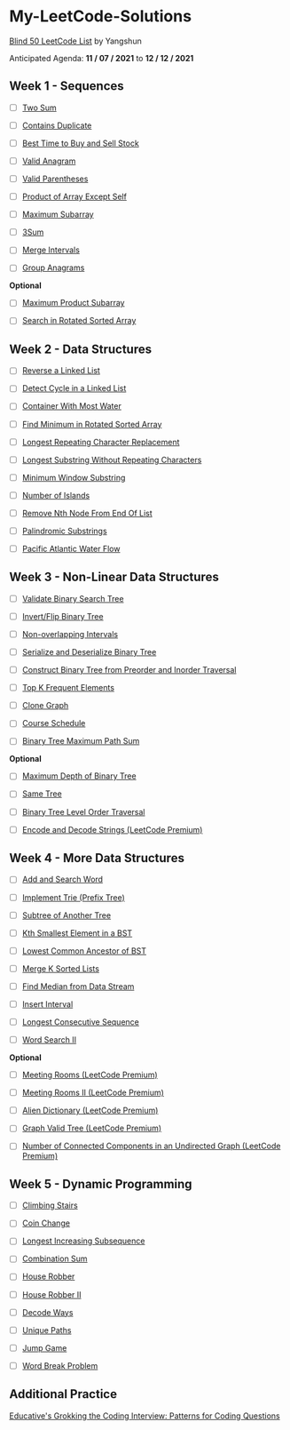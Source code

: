 # My-LeetCode-Solutions

[Blind 50 LeetCode List](https://techinterviewhandbook.org/best-practice-questions/) by Yangshun 

Anticipated Agenda: __11 / 07 / 2021__ to __12 / 12 / 2021__

## Week 1 - Sequences

- [ ] [Two Sum](https://leetcode.com/problems/two-sum/)

- [ ] [Contains Duplicate](https://leetcode.com/problems/contains-duplicate/)

- [ ] [Best Time to Buy and Sell Stock](https://leetcode.com/problems/best-time-to-buy-and-sell-stock/)

- [ ] [Valid Anagram](https://leetcode.com/problems/valid-anagram/)

- [ ] [Valid Parentheses](https://leetcode.com/problems/valid-parentheses/)

- [ ] [Product of Array Except Self](https://leetcode.com/problems/product-of-array-except-self/)

- [ ] [Maximum Subarray](https://leetcode.com/problems/maximum-subarray/)

- [ ] [3Sum](https://leetcode.com/problems/3sum/)

- [ ] [Merge Intervals](https://leetcode.com/problems/merge-intervals/)

- [ ] [Group Anagrams](https://leetcode.com/problems/group-anagrams/)

**Optional**

- [ ] [Maximum Product Subarray](https://leetcode.com/problems/maximum-product-subarray/)

- [ ] [Search in Rotated Sorted Array](https://leetcode.com/problems/search-in-rotated-sorted-array/)

## Week 2 - Data Structures

- [ ] [Reverse a Linked List](https://leetcode.com/problems/reverse-linked-list/)

- [ ] [Detect Cycle in a Linked List](https://leetcode.com/problems/linked-list-cycle/)

- [ ] [Container With Most Water](https://leetcode.com/problems/container-with-most-water/)

- [ ] [Find Minimum in Rotated Sorted Array](https://leetcode.com/problems/find-minimum-in-rotated-sorted-array/)

- [ ] [Longest Repeating Character Replacement](https://leetcode.com/problems/longest-repeating-character-replacement/)

- [ ] [Longest Substring Without Repeating Characters](https://leetcode.com/problems/minimum-window-substring/)

- [ ] [Minimum Window Substring](https://leetcode.com/problems/minimum-window-substring/)

- [ ] [Number of Islands](https://leetcode.com/problems/number-of-islands/)

- [ ] [Remove Nth Node From End Of List](https://leetcode.com/problems/remove-nth-node-from-end-of-list/)

- [ ] [Palindromic Substrings](https://leetcode.com/problems/palindromic-substrings/)

- [ ] [Pacific Atlantic Water Flow](https://leetcode.com/problems/pacific-atlantic-water-flow/)


## Week 3 - Non-Linear Data Structures

- [ ] [Validate Binary Search Tree](https://leetcode.com/problems/validate-binary-search-tree/)

- [ ] [Invert/Flip Binary Tree](https://leetcode.com/problems/invert-binary-tree/)

- [ ] [Non-overlapping Intervals](https://leetcode.com/problems/non-overlapping-intervals/)

- [ ] [Serialize and Deserialize Binary Tree](https://leetcode.com/problems/serialize-and-deserialize-binary-tree/)

- [ ] [Construct Binary Tree from Preorder and Inorder Traversal](https://leetcode.com/problems/construct-binary-tree-from-preorder-and-inorder-traversal/)

- [ ] [Top K Frequent Elements](https://leetcode.com/problems/top-k-frequent-elements/)

- [ ] [Clone Graph](https://leetcode.com/problems/clone-graph/)

- [ ] [Course Schedule](https://leetcode.com/problems/course-schedule/)

- [ ] [Binary Tree Maximum Path Sum](https://leetcode.com/problems/binary-tree-maximum-path-sum/)

**Optional**

- [ ] [Maximum Depth of Binary Tree](https://leetcode.com/problems/maximum-depth-of-binary-tree/)

- [ ] [Same Tree](https://leetcode.com/problems/same-tree/)

- [ ] [Binary Tree Level Order Traversal](https://leetcode.com/problems/binary-tree-level-order-traversal/)

- [ ] [Encode and Decode Strings (LeetCode Premium)](https://leetcode.com/problems/encode-and-decode-strings/)

## Week 4 - More Data Structures

- [ ] [Add and Search Word](https://leetcode.com/problems/add-and-search-word-data-structure-design/)

- [ ] [Implement Trie (Prefix Tree)](https://leetcode.com/problems/implement-trie-prefix-tree/)

- [ ] [Subtree of Another Tree](https://leetcode.com/problems/subtree-of-another-tree/)

- [ ] [Kth Smallest Element in a BST](https://leetcode.com/problems/kth-smallest-element-in-a-bst/)

- [ ] [Lowest Common Ancestor of BST](https://leetcode.com/problems/lowest-common-ancestor-of-a-binary-search-tree/)

- [ ] [Merge K Sorted Lists](https://leetcode.com/problems/merge-k-sorted-lists/)

- [ ] [Find Median from Data Stream](https://leetcode.com/problems/find-median-from-data-stream/)

- [ ] [Insert Interval](https://leetcode.com/problems/insert-interval/)

- [ ] [Longest Consecutive Sequence](https://leetcode.com/problems/longest-consecutive-sequence/)

- [ ] [Word Search II](https://leetcode.com/problems/word-search-ii/)

**Optional**

- [ ] [Meeting Rooms (LeetCode Premium)](https://leetcode.com/problems/meeting-rooms/)

- [ ] [Meeting Rooms II (LeetCode Premium)](https://leetcode.com/problems/meeting-rooms-ii/)

- [ ] [Alien Dictionary (LeetCode Premium)](https://leetcode.com/problems/alien-dictionary/)

- [ ] [Graph Valid Tree (LeetCode Premium)](https://leetcode.com/problems/graph-valid-tree/)

- [ ] [Number of Connected Components in an Undirected Graph (LeetCode Premium)](https://leetcode.com/problems/number-of-connected-components-in-an-undirected-graph/)

## Week 5 - Dynamic Programming

- [ ] [Climbing Stairs](https://leetcode.com/problems/climbing-stairs/)

- [ ] [Coin Change](https://leetcode.com/problems/coin-change/)

- [ ] [Longest Increasing Subsequence](https://leetcode.com/problems/longest-increasing-subsequence/)

- [ ] [Combination Sum](https://leetcode.com/problems/combination-sum-iv/)

- [ ] [House Robber](https://leetcode.com/problems/house-robber/)

- [ ] [House Robber II](https://leetcode.com/problems/house-robber-ii/)

- [ ] [Decode Ways](https://leetcode.com/problems/decode-ways/)

- [ ] [Unique Paths](https://leetcode.com/problems/unique-paths/)

- [ ] [Jump Game](https://leetcode.com/problems/jump-game/)

- [ ] [Word Break Problem](https://leetcode.com/problems/word-break/)

## Additional Practice

[Educative's Grokking the Coding Interview: Patterns for Coding Questions](https://www.educative.io/courses/grokking-the-coding-interview)